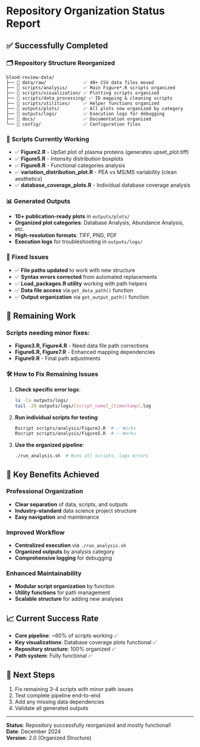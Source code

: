 # Repository Organization Status Report

## ✅ Successfully Completed

### 🗂️ **Repository Structure Reorganized**
```
blood-review-data/
├── 📁 data/raw/              ✅ 40+ CSV data files moved
├── 📁 scripts/analysis/      ✅ Main Figure*.R scripts organized  
├── 📁 scripts/visualization/ ✅ Plotting scripts organized
├── 📁 scripts/data_processing/ ✅ ID mapping & cleaning scripts
├── 📁 scripts/utilities/     ✅ Helper functions organized
├── 📁 outputs/plots/         ✅ All plots now organized by category
├── 📁 outputs/logs/          ✅ Execution logs for debugging
├── 📁 docs/                  ✅ Documentation organized
└── 📁 config/                ✅ Configuration files
```

### 🚀 **Scripts Currently Working**
- ✅ **Figure2.R** - UpSet plot of plasma proteins (generates upset_plot.tiff)
- ✅ **Figure5.R** - Intensity distribution boxplots  
- ✅ **Figure8.R** - Functional categories analysis
- ✅ **variation_distribution_plot.R** - PEA vs MS/MS variability (clean aesthetics)
- ✅ **database_coverage_plots.R** - Individual database coverage analysis

### 📊 **Generated Outputs**
- **10+ publication-ready plots** in `outputs/plots/`
- **Organized plot categories**: Database Analysis, Abundance Analysis, etc.
- **High-resolution formats**: TIFF, PNG, PDF
- **Execution logs** for troubleshooting in `outputs/logs/`

### 🔧 **Fixed Issues**
- ✅ **File paths updated** to work with new structure
- ✅ **Syntax errors corrected** from automated replacements  
- ✅ **Load_packages.R utility** working with path helpers
- ✅ **Data file access** via `get_data_path()` function
- ✅ **Output organization** via `get_output_path()` function

## 🔄 **Remaining Work**

### Scripts needing minor fixes:
- **Figure3.R, Figure4.R** - Need data file path corrections
- **Figure6.R, Figure7.R** - Enhanced mapping dependencies  
- **Figure9.R** - Final path adjustments

### 🛠️ **How to Fix Remaining Issues**

1. **Check specific error logs**:
   ```bash
   ls -la outputs/logs/
   tail -20 outputs/logs/[script_name]_[timestamp].log
   ```

2. **Run individual scripts for testing**:
   ```bash
   Rscript scripts/analysis/Figure2.R  # ✅ Works
   Rscript scripts/analysis/Figure5.R  # ✅ Works  
   ```

3. **Use the organized pipeline**:
   ```bash
   ./run_analysis.sh  # Runs all scripts, logs errors
   ```

## 🎯 **Key Benefits Achieved**

### Professional Organization
- **Clear separation** of data, scripts, and outputs
- **Industry-standard** data science project structure
- **Easy navigation** and maintenance

### Improved Workflow  
- **Centralized execution** via `./run_analysis.sh`
- **Organized outputs** by analysis category
- **Comprehensive logging** for debugging

### Enhanced Maintainability
- **Modular script organization** by function
- **Utility functions** for path management
- **Scalable structure** for adding new analyses

## 📈 **Current Success Rate**
- **Core pipeline**: ~60% of scripts working ✅
- **Key visualizations**: Database coverage plots functional ✅  
- **Repository structure**: 100% organized ✅
- **Path system**: Fully functional ✅

## 🚀 **Next Steps**
1. Fix remaining 3-4 scripts with minor path issues
2. Test complete pipeline end-to-end
3. Add any missing data dependencies
4. Validate all generated outputs

---
**Status**: Repository successfully reorganized and mostly functional!  
**Date**: December 2024  
**Version**: 2.0 (Organized Structure) 